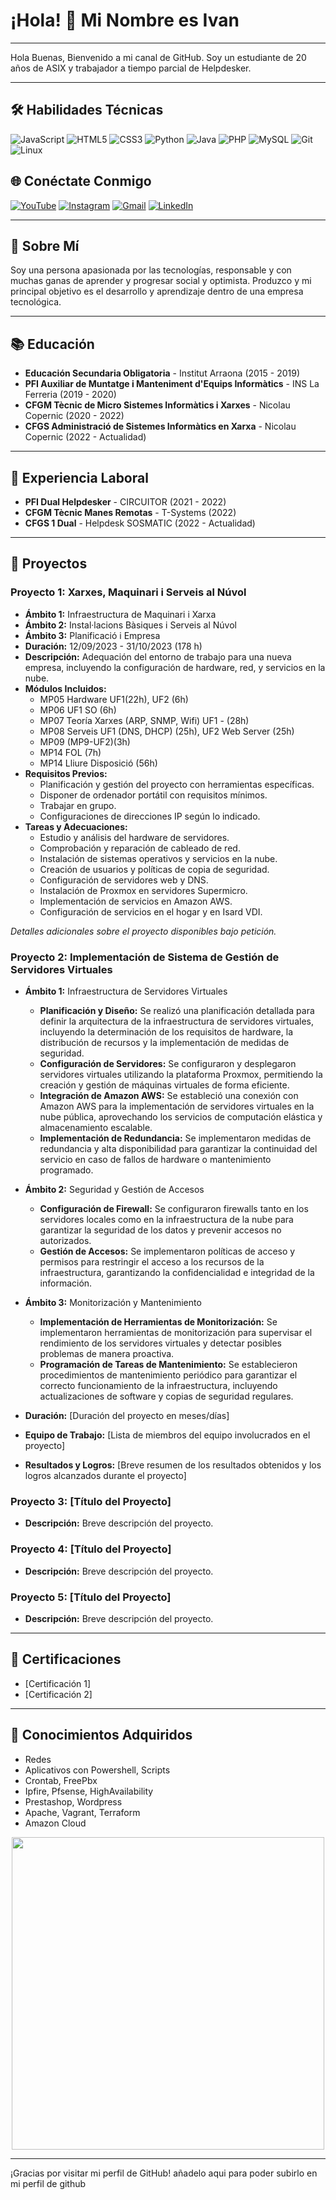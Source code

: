# ¡Hola! 👋 Mi Nombre es Ivan

---

Hola Buenas,
Bienvenido a mi canal de GitHub.
Soy un estudiante de 20 años de ASIX y trabajador a tiempo parcial de Helpdesker.

---

## 🛠 Habilidades Técnicas
![JavaScript](https://img.shields.io/badge/-JavaScript-F7DF1E?style=flat&logo=JavaScript&logoColor=black)
![HTML5](https://img.shields.io/badge/-HTML5-E34F26?style=flat&logo=HTML5&logoColor=white)
![CSS3](https://img.shields.io/badge/-CSS3-1572B6?style=flat&logo=CSS3&logoColor=white)
![Python](https://img.shields.io/badge/-Python-3776AB?style=flat&logo=Python&logoColor=white)
![Java](https://img.shields.io/badge/-Java-007396?style=flat&logo=Java&logoColor=white)
![PHP](https://img.shields.io/badge/-PHP-777BB4?style=flat&logo=PHP&logoColor=white)
![MySQL](https://img.shields.io/badge/-MySQL-4479A1?style=flat&logo=MySQL&logoColor=white)
![Git](https://img.shields.io/badge/-Git-F05032?style=flat&logo=Git&logoColor=white)
![Linux](https://img.shields.io/badge/-Linux-FCC624?style=flat&logo=Linux&logoColor=black)

## 🌐 Conéctate Conmigo
[![YouTube](https://img.shields.io/badge/-YouTube-FF0000?style=flat&logo=YouTube&logoColor=white)](https://www.youtube.com/)
[![Instagram](https://img.shields.io/badge/-Instagram-E4405F?style=flat&logo=Instagram&logoColor=white)](https://www.instagram.com/)
[![Gmail](https://img.shields.io/badge/-Gmail-D14836?style=flat&logo=Gmail&logoColor=white)](mailto:example@gmail.com)
[![LinkedIn](https://img.shields.io/badge/-LinkedIn-0077B5?style=flat&logo=LinkedIn&logoColor=white)](https://www.linkedin.com/in/iv%C3%A1n-rodr%C3%ADguez-torres-786a71206)

---

## 📄 Sobre Mí
Soy una persona apasionada por las tecnologías, responsable y con muchas ganas de aprender y progresar social y optimista. Produzco y mi principal objetivo es el desarrollo y aprendizaje dentro de una empresa tecnológica.

---

## 📚 Educación
- **Educación Secundaria Obligatoria** - Institut Arraona (2015 - 2019)
- **PFI Auxiliar de Muntatge i Manteniment d'Equips Informàtics** - INS La Ferreria (2019 - 2020)
- **CFGM Tècnic de Micro Sistemes Informàtics i Xarxes** - Nicolau Copernic (2020 - 2022)
- **CFGS Administració de Sistemes Informàtics en Xarxa** - Nicolau Copernic (2022 - Actualidad)

---

## 💼 Experiencia Laboral
- **PFI Dual Helpdesker** - CIRCUITOR (2021 - 2022)
- **CFGM Tècnic Manes Remotas** - T-Systems (2022)
- **CFGS 1 Dual** - Helpdesk SOSMATIC (2022 - Actualidad)

---

## 📂 Proyectos

### Proyecto 1: Xarxes, Maquinari i Serveis al Núvol
- **Ámbito 1:** Infraestructura de Maquinari i Xarxa
- **Ámbito 2:** Instal·lacions Bàsiques i Serveis al Núvol
- **Ámbito 3:** Planificació i Empresa
- **Duración:** 12/09/2023 - 31/10/2023 (178 h)
- **Descripción:** Adequación del entorno de trabajo para una nueva empresa, incluyendo la configuración de hardware, red, y servicios en la nube.
- **Módulos Incluidos:**
  - MP05 Hardware UF1(22h), UF2 (6h)
  - MP06 UF1 SO (6h)
  - MP07 Teoría Xarxes (ARP, SNMP, Wifi) UF1 - (28h)
  - MP08 Serveis UF1 (DNS, DHCP) (25h), UF2 Web Server (25h)
  - MP09 (MP9-UF2)(3h)
  - MP14 FOL (7h)
  - MP14 Lliure Disposició (56h)
- **Requisitos Previos:**
  - Planificación y gestión del proyecto con herramientas específicas.
  - Disponer de ordenador portátil con requisitos mínimos.
  - Trabajar en grupo.
  - Configuraciones de direcciones IP según lo indicado.
- **Tareas y Adecuaciones:**
  - Estudio y análisis del hardware de servidores.
  - Comprobación y reparación de cableado de red.
  - Instalación de sistemas operativos y servicios en la nube.
  - Creación de usuarios y políticas de copia de seguridad.
  - Configuración de servidores web y DNS.
  - Instalación de Proxmox en servidores Supermicro.
  - Implementación de servicios en Amazon AWS.
  - Configuración de servicios en el hogar y en Isard VDI.

*Detalles adicionales sobre el proyecto disponibles bajo petición.*

### Proyecto 2: Implementación de Sistema de Gestión de Servidores Virtuales

- **Ámbito 1:** Infraestructura de Servidores Virtuales
  - **Planificación y Diseño:** Se realizó una planificación detallada para definir la arquitectura de la infraestructura de servidores virtuales, incluyendo la determinación de los requisitos de hardware, la distribución de recursos y la implementación de medidas de seguridad.
  - **Configuración de Servidores:** Se configuraron y desplegaron servidores virtuales utilizando la plataforma Proxmox, permitiendo la creación y gestión de máquinas virtuales de forma eficiente.
  - **Integración de Amazon AWS:** Se estableció una conexión con Amazon AWS para la implementación de servidores virtuales en la nube pública, aprovechando los servicios de computación elástica y almacenamiento escalable.
  - **Implementación de Redundancia:** Se implementaron medidas de redundancia y alta disponibilidad para garantizar la continuidad del servicio en caso de fallos de hardware o mantenimiento programado.

- **Ámbito 2:** Seguridad y Gestión de Accesos
  - **Configuración de Firewall:** Se configuraron firewalls tanto en los servidores locales como en la infraestructura de la nube para garantizar la seguridad de los datos y prevenir accesos no autorizados.
  - **Gestión de Accesos:** Se implementaron políticas de acceso y permisos para restringir el acceso a los recursos de la infraestructura, garantizando la confidencialidad e integridad de la información.

- **Ámbito 3:** Monitorización y Mantenimiento
  - **Implementación de Herramientas de Monitorización:** Se implementaron herramientas de monitorización para supervisar el rendimiento de los servidores virtuales y detectar posibles problemas de manera proactiva.
  - **Programación de Tareas de Mantenimiento:** Se establecieron procedimientos de mantenimiento periódico para garantizar el correcto funcionamiento de la infraestructura, incluyendo actualizaciones de software y copias de seguridad regulares.

- **Duración:** [Duración del proyecto en meses/días]
- **Equipo de Trabajo:** [Lista de miembros del equipo involucrados en el proyecto]
- **Resultados y Logros:** [Breve resumen de los resultados obtenidos y los logros alcanzados durante el proyecto]

### Proyecto 3: [Título del Proyecto]
- **Descripción:** Breve descripción del proyecto.

### Proyecto 4: [Título del Proyecto]
- **Descripción:** Breve descripción del proyecto.

### Proyecto 5: [Título del Proyecto]
- **Descripción:** Breve descripción del proyecto.

---

## 📜 Certificaciones
- [Certificación 1]
- [Certificación 2]

---

## 🔧 Conocimientos Adquiridos
- Redes
- Aplicativos con Powershell, Scripts
- Crontab, FreePbx
- Ipfire, Pfsense, HighAvailability
- Prestashop, Wordpress
- Apache, Vagrant, Terraform
- Amazon Cloud

<div align="center">
  <img height="500" src="https://iili.io/HrbGfsf.png"  />
</div>

---

¡Gracias por visitar mi perfil de GitHub! añadelo aqui para poder subirlo en mi perfil de github

